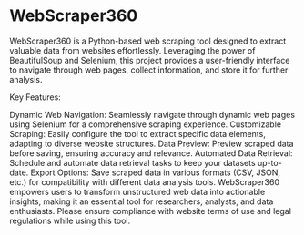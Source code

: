 # WebScraper360
WebScraper360 is a Python-based web scraping tool designed to extract valuable data from websites effortlessly. Leveraging the power of BeautifulSoup and Selenium, this project provides a user-friendly interface to navigate through web pages, collect information, and store it for further analysis.

Key Features:

Dynamic Web Navigation: Seamlessly navigate through dynamic web pages using Selenium for a comprehensive scraping experience.
Customizable Scraping: Easily configure the tool to extract specific data elements, adapting to diverse website structures.
Data Preview: Preview scraped data before saving, ensuring accuracy and relevance.
Automated Data Retrieval: Schedule and automate data retrieval tasks to keep your datasets up-to-date.
Export Options: Save scraped data in various formats (CSV, JSON, etc.) for compatibility with different data analysis tools.
WebScraper360 empowers users to transform unstructured web data into actionable insights, making it an essential tool for researchers, analysts, and data enthusiasts. Please ensure compliance with website terms of use and legal regulations while using this tool.






